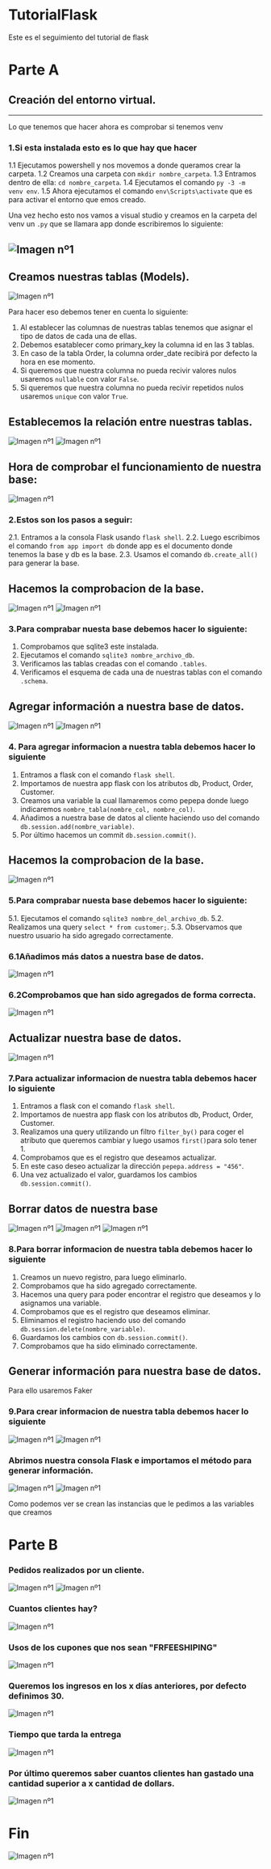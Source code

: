 # TutorialFlask
Este es el seguimiento del tutorial de flask 
# Parte A
## Creación del entorno virtual.

---

Lo que tenemos que hacer ahora es comprobar si tenemos venv  

### 1.Si esta instalada esto es lo que hay que hacer

1.1 Ejecutamos powershell y nos movemos a donde queramos crear la carpeta.
1.2 Creamos una carpeta con `mkdir nombre_carpeta`.
1.3 Entramos dentro de ella: `cd nombre_carpeta`.
1.4 Ejecutamos el comando `py -3 -m venv env`.
1.5 Ahora ejecutamos el comando  `env\Scripts\activate` que es para activar el entorno que emos creado.

Una vez hecho esto nos vamos a visual studio y creamos en la carpeta del venv un `.py` que se llamara app donde escribiremos lo siguiente:

 ![Imagen nº1](img/1.PNG)
------

## Creamos nuestras tablas (Models).

![Imagen nº1](img/2.PNG)

Para hacer eso debemos tener en cuenta lo siguiente:

1. Al establecer las columnas de nuestras tablas tenemos que asignar el tipo de datos de cada una de ellas.
2. Debemos esatablecer como primary_key la columna id en las 3 tablas.
3. En caso de la tabla Order, la columna order_date recibirá por defecto la hora en ese momento.
4. Si queremos que nuestra columna no pueda recivir valores nulos usaremos  `nullable` con valor `False`.
5. Si queremos que nuestra columna no pueda recivir repetidos nulos usaremos `unique` con valor `True`.



## Establecemos la relación entre nuestras tablas.

![Imagen nº1](img/3.1.PNG)
![Imagen nº1](img/3.2.PNG)



## Hora de comprobar el funcionamiento de nuestra base:

![Imagen nº1](img/4.2.PNG)

### 2.Estos son los pasos a seguir:

2.1. Entramos a la consola Flask usando `flask shell`.
2.2. Luego escribimos el comando `from app import db` donde app es el documento donde tenemos la base y db es la base.
2.3. Usamos el comando `db.create_all()` para generar la base.

## Hacemos la comprobacion de la base.
![Imagen nº1](img/4.3.PNG)
![Imagen nº1](img/4.4.PNG)

### 3.Para comprabar nuesta base debemos hacer lo siguiente:

1. Comprobamos que sqlite3 este instalada.
2. Ejecutamos el comando `sqlite3 nombre_archivo_db`.
3. Verificamos las tablas creadas con el comando `.tables`.
4. Verificamos el esquema de cada una de nuestras tablas con el comando `.schema`.



## Agregar información a nuestra base de datos.

![Imagen nº1](img/5.1.PNG)
![Imagen nº1](img/5.2.PNG)

### 4. Para agregar informacion a nuestra tabla debemos hacer lo siguiente

1. Entramos a flask con el comando `flask shell`.
2. Importamos de nuestra app flask con los atributos  db, Product, Order, Customer.
3. Creamos una variable la cual llamaremos como pepepa donde luego indicaremos `nombre_tabla(nombre_col, nombre_col)`.
4. Añadimos a nuestra base de datos al cliente haciendo uso del comando `db.session.add(nombre_variable)`.
5. Por último hacemos un commit `db.session.commit()`.

## Hacemos la comprobacion de la base.

![Imagen nº1](img/5.3.PNG)

### 5.Para comprabar nuesta base debemos hacer lo siguiente:

5.1. Ejecutamos el comando `sqlite3 nombre_del_archivo_db`.
5.2. Realizamos una query `select * from customer;`.
5.3. Observamos que nuestro usuario ha sido agregado correctamente.

### 6.1Añadimos más datos a nuestra base de datos.

![Imagen nº1](img/5.4.PNG)

### 6.2Comprobamos que han sido agregados de forma correcta.

![Imagen nº1](img/5.5.PNG)

## Actualizar nuestra base de datos.

![Imagen nº1](img/6.1.PNG)

### 7.Para actualizar informacion de nuestra tabla debemos hacer lo siguiente

1. Entramos a flask con el comando `flask shell`.
2. Importamos de nuestra app flask con los atributos  db, Product, Order, Customer.
3. Realizamos una query utilizando un filtro `filter_by()` para coger el atributo que queremos cambiar y luego usamos `first()`para solo tener 1.
4. Comprobamos que es el registro que deseamos actualizar.
5. En este caso deseo actualizar la dirección `pepepa.address = "456"`.
6. Una vez actualizado el valor, guardamos los cambios `db.session.commit()`.


## Borrar datos de nuestra base 

![Imagen nº1](img/7.1.PNG)
![Imagen nº1](img/7.2.PNG)
![Imagen nº1](img/7.3.PNG)


### 8.Para borrar informacion de nuestra tabla debemos hacer lo siguiente

1. Creamos un nuevo registro, para luego eliminarlo.
2. Comprobamos que ha sido agregado correctamente.
3. Hacemos una query para poder encontrar el registro que deseamos y lo asignamos una variable.
4. Comprobamos que es el registro que deseamos eliminar.
5. Eliminamos el registro haciendo uso del comando `db.session.delete(nombre_variable)`.
6. Guardamos los cambios con `db.session.commit()`.
7. Comprobamos que ha sido eliminado correctamente.

## Generar información para nuestra base de datos.
Para ello usaremos Faker 

### 9.Para crear informacion de nuestra tabla debemos hacer lo siguiente

![Imagen nº1](img/16.1.PNG)
![Imagen nº1](img/16.2.PNG)


### Abrimos nuestra consola Flask e importamos el método para generar información.

![Imagen nº1](img/8.1.PNG)
![Imagen nº1](img/8.2.PNG)

Como podemos ver se crean las instancias que le pedimos a las variables que creamos


# Parte B
### Pedidos realizados por un cliente.

![Imagen nº1](img/9.1.PNG)
![Imagen nº1](img/9.2.PNG)


### Cuantos clientes hay?

![Imagen nº1](img/10.PNG)


### Usos de los cupones que nos sean "FRFEESHIPING"

![Imagen nº1](img/11.PNG)

### Queremos los ingresos en los x días anteriores, por defecto definimos 30.

![Imagen nº1](img/12.PNG)

### Tiempo que tarda la entrega

![Imagen nº1](img/13.PNG)

### Por último queremos saber cuantos clientes han gastado una cantidad superior a x cantidad de dollars.

![Imagen nº1](img/14.PNG)

# Fin

![Imagen nº1](img/15.PNG)
